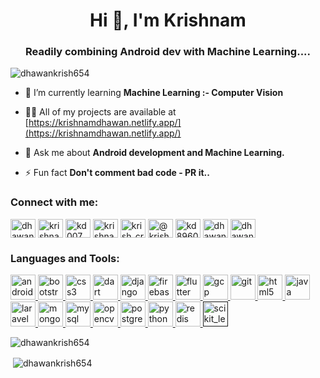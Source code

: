 <h1 align="center">Hi 👋, I'm Krishnam</h1>
<h3 align="center">Readily combining Android dev with Machine Learning....</h3>

<p align="centre"> <img src="https://komarev.com/ghpvc/?username=dhawankrish654" alt="dhawankrish654" /> </p>

- 🌱 I’m currently learning **Machine Learning :- Computer Vision**

- 👨‍💻 All of my projects are available at [https://krishnamdhawan.netlify.app/](https://krishnamdhawan.netlify.app/)

- 💬 Ask me about **Android development and Machine Learning.**

- ⚡ Fun fact **Don't comment bad code - PR it..**

<p align="centre">
<h3 align="centre">Connect with me:</h3>
<a href="https://twitter.com/dhawankrish654" target="blank"><img align="center" src="https://cdn.jsdelivr.net/npm/simple-icons@3.0.1/icons/twitter.svg" alt="dhawankrish654" height="30" width="40" /></a>
<a href="https://linkedin.com/in/krishnam-dhawan" target="blank"><img align="center" src="https://cdn.jsdelivr.net/npm/simple-icons@3.0.1/icons/linkedin.svg" alt="krishnam-dhawan" height="30" width="40" /></a>
<a href="https://kaggle.com/kd007" target="blank"><img align="center" src="https://cdn.jsdelivr.net/npm/simple-icons@3.0.1/icons/kaggle.svg" alt="kd007" height="30" width="40" /></a>
<a href="https://fb.com/krishnam_dhawan" target="blank"><img align="center" src="https://cdn.jsdelivr.net/npm/simple-icons@3.0.1/icons/facebook.svg" alt="krishnam_dhawan" height="30" width="40" /></a>
<a href="https://instagram.com/krish_cross" target="blank"><img align="center" src="https://cdn.jsdelivr.net/npm/simple-icons@3.0.1/icons/instagram.svg" alt="krish_cross" height="30" width="40" /></a>
<a href="https://medium.com/@krishcross" target="blank"><img align="center" src="https://cdn.jsdelivr.net/npm/simple-icons@3.0.1/icons/medium.svg" alt="@krishcross" height="30" width="40" /></a>
<a href="https://www.codechef.com/users/kd8960" target="blank"><img align="center" src="https://cdn.jsdelivr.net/npm/simple-icons@3.1.0/icons/codechef.svg" alt="kd8960" height="30" width="40" /></a>
<a href="https://www.leetcode.com/dhawankrish654" target="blank"><img align="center" src="https://cdn.jsdelivr.net/npm/simple-icons@3.0.1/icons/leetcode.svg" alt="dhawankrish654" height="30" width="40" /></a>
<a href="https://auth.geeksforgeeks.org/user/dhawankrish654" target="blank"><img align="center" src="https://cdn.jsdelivr.net/npm/simple-icons@3.0.1/icons/geeksforgeeks.svg" alt="dhawankrish654" height="30" width="40" /></a>
</p>

<h3 align="centre">Languages and Tools:</h3>
<p align="centre"> <a href="https://developer.android.com" target="_blank"> <img src="https://devicons.github.io/devicon/devicon.git/icons/android/android-original-wordmark.svg" alt="android" width="40" height="40"/> </a> <a href="https://getbootstrap.com" target="_blank"> <img src="https://devicons.github.io/devicon/devicon.git/icons/bootstrap/bootstrap-plain.svg" alt="bootstrap" width="40" height="40"/> </a> <a href="https://www.w3schools.com/css/" target="_blank"> <img src="https://devicons.github.io/devicon/devicon.git/icons/css3/css3-original-wordmark.svg" alt="css3" width="40" height="40"/> </a> <a href="https://dart.dev" target="_blank"> <img src="https://www.vectorlogo.zone/logos/dartlang/dartlang-icon.svg" alt="dart" width="40" height="40"/> </a> <a href="https://www.djangoproject.com/" target="_blank"> <img src="https://devicons.github.io/devicon/devicon.git/icons/django/django-original.svg" alt="django" width="40" height="40"/> </a> <a href="https://firebase.google.com/" target="_blank"> <img src="https://www.vectorlogo.zone/logos/firebase/firebase-icon.svg" alt="firebase" width="40" height="40"/> </a> <a href="https://flutter.dev" target="_blank"> <img src="https://www.vectorlogo.zone/logos/flutterio/flutterio-icon.svg" alt="flutter" width="40" height="40"/> </a> <a href="https://cloud.google.com" target="_blank"> <img src="https://www.vectorlogo.zone/logos/google_cloud/google_cloud-icon.svg" alt="gcp" width="40" height="40"/> </a> <a href="https://git-scm.com/" target="_blank"> <img src="https://www.vectorlogo.zone/logos/git-scm/git-scm-icon.svg" alt="git" width="40" height="40"/> </a> <a href="https://www.w3.org/html/" target="_blank"> <img src="https://devicons.github.io/devicon/devicon.git/icons/html5/html5-original-wordmark.svg" alt="html5" width="40" height="40"/> </a> <a href="https://www.java.com" target="_blank"> <img src="https://devicons.github.io/devicon/devicon.git/icons/java/java-original-wordmark.svg" alt="java" width="40" height="40"/> </a> <a href="https://laravel.com/" target="_blank"> <img src="https://devicons.github.io/devicon/devicon.git/icons/laravel/laravel-plain-wordmark.svg" alt="laravel" width="40" height="40"/> </a> <a href="https://www.mongodb.com/" target="_blank"> <img src="https://devicons.github.io/devicon/devicon.git/icons/mongodb/mongodb-original-wordmark.svg" alt="mongodb" width="40" height="40"/> </a> <a href="https://www.mysql.com/" target="_blank"> <img src="https://devicons.github.io/devicon/devicon.git/icons/mysql/mysql-original-wordmark.svg" alt="mysql" width="40" height="40"/> </a> <a href="https://opencv.org/" target="_blank"> <img src="https://www.vectorlogo.zone/logos/opencv/opencv-icon.svg" alt="opencv" width="40" height="40"/> </a> <a href="https://www.postgresql.org" target="_blank"> <img src="https://devicons.github.io/devicon/devicon.git/icons/postgresql/postgresql-original-wordmark.svg" alt="postgresql" width="40" height="40"/> </a> <a href="https://www.python.org" target="_blank"> <img src="https://devicons.github.io/devicon/devicon.git/icons/python/python-original.svg" alt="python" width="40" height="40"/> </a> <a href="https://redis.io" target="_blank"> <img src="https://devicons.github.io/devicon/devicon.git/icons/redis/redis-original-wordmark.svg" alt="redis" width="40" height="40"/> </a> <a href="" target="_blank"> <img src="https://upload.wikimedia.org/wikipedia/commons/0/05/Scikit_learn_logo_small.svg" alt="scikit_learn" width="40" height="40"/> </a>  </p>

<p><img align="centre" src="https://github-readme-stats.vercel.app/api/top-langs/?username=dhawankrish654&layout=compact" alt="dhawankrish654" /></p>

<p>&nbsp;<img align="center" src="https://github-readme-stats.vercel.app/api?username=dhawankrish654&show_icons=true" alt="dhawankrish654" /></p>
